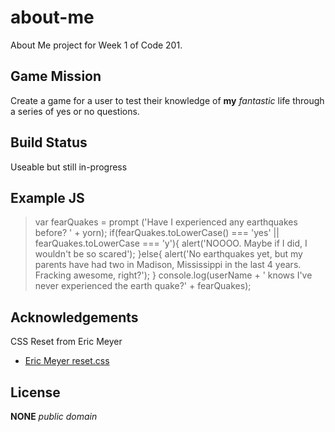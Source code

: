 # about-me
About Me project for Week 1 of Code 201. 

## Game Mission
Create a game for a user to test their knowledge of **my** *_fantastic_* life through a series of yes or no questions. 

## Build Status
Useable but still in-progress

## Example JS
<!-- figure out how to include the line numbers when including it into the README.md -->
>var fearQuakes = prompt ('Have I experienced any earthquakes before? ' + yorn);
>if(fearQuakes.toLowerCase() === 'yes' || fearQuakes.toLowerCase === 'y'){
>  alert('NOOOO. Maybe if I did, I wouldn\'t be so scared');
>}else{
>  alert('No earthquakes yet, but my parents have had two in Madison, Mississippi in the last 4 years. Fracking awesome, right?');
>}
>console.log(userName + ' knows I\'ve never experienced the earth quake?' + fearQuakes);
## Acknowledgements
CSS Reset from Eric Meyer
* [Eric Meyer reset.css](https://meyerweb.com/eric/tools/css/reset/)

## License
**NONE** *_public domain_*
